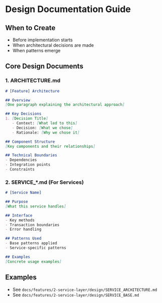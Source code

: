 # Design Documentation Guide

## When to Create
- Before implementation starts
- When architectural decisions are made
- When patterns emerge

## Core Design Documents

### 1. ARCHITECTURE.md
```markdown
# [Feature] Architecture

## Overview
[One paragraph explaining the architectural approach]

## Key Decisions
1. [Decision Title]
   - Context: [What led to this]
   - Decision: [What we chose]
   - Rationale: [Why we chose it]

## Component Structure
[Key components and their relationships]

## Technical Boundaries
- Dependencies
- Integration points
- Constraints
```

### 2. SERVICE_*.md (For Services)
```markdown
# [Service Name]

## Purpose
[What this service handles]

## Interface
- Key methods
- Transaction boundaries
- Error handling

## Patterns Used
- Base patterns applied
- Service-specific patterns

## Examples
[Concrete usage examples]
```

## Examples
- See `docs/features/2-service-layer/design/SERVICE_ARCHITECTURE.md`
- See `docs/features/2-service-layer/design/SERVICE_BASE.md`
